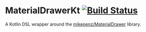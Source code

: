 # MaterialDrawerKt [![Build Status](https://travis-ci.com/zsmb13/MaterialDrawerKt.svg?token=R4XyYLi9KYiStKDFim5B&branch=master)](https://travis-ci.com/zsmb13/MaterialDrawerKt)

A Kotlin DSL wrapper around the [mikepenz/MaterialDrawer](https://github.com/mikepenz/MaterialDrawer) library.
